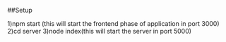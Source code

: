 ##Setup

1)npm start (this will start the frontend phase of application in port 3000)
2)cd server
3)node index(this will start the server in port 5000)
